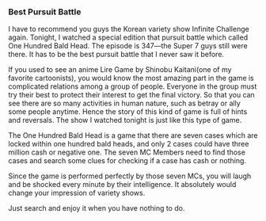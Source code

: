 ### Best Pursuit Battle
I have to recommend you guys the Korean variety show Infinite Challenge again. Tonight, I watched a special edition that pursuit battle which called One Hundred Bald Head. The episode is 347—the Super 7 guys still were there. It has to be the best pursuit battle that I never saw it before.

If you used to see an anime Lire Game by Shinobu Kaitani(one of my favorite cartoonists), you would know the most amazing part in the game is complicated relations among a group of people. Everyone in the group must try their best to protect their interest to get the final victory. So that you can see there are so many activities in human nature, such as betray or ally some people anytime. Hence the story of this kind of game is full of hints and reversals. The show I watched tonight is just like this type of game.

The One Hundred Bald Head is a game that there are seven cases which are locked within one hundred bald heads, and only 2 cases could have three million cash or negative one. The seven MC Members need to find those cases and search some clues for checking if a case has cash or nothing.

Since the game is performed perfectly by those seven MCs, you will laugh and be shocked every minute by their intelligence. It absolutely would change your impression of variety shows.

Just search and enjoy it when you have nothing to do.
